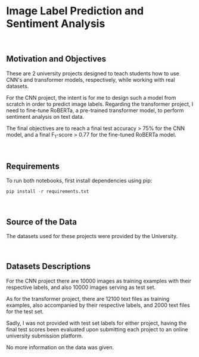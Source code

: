 # Image Label Prediction and Sentiment Analysis

&nbsp;

## Motivation and Objectives
These are 2 university projects designed to teach students how to use CNN's and transformer models, respectively, while working with real datasets.

For the CNN project, the intent is for me to design such a model from scratch in order to predict image labels. Regarding the transformer project, I need to fine-tune RoBERTa, a pre-trained transformer model, to perform sentiment analysis on text data.

The final objectives are to reach a final test accuracy > 75% for the CNN model, and a final F$_1$-score > 0.77 for the fine-tuned RoBERTa model.

&nbsp;

## Requirements

To run both notebooks, first install dependencies using pip:

```Python
pip install -r requirements.txt
```

&nbsp;

## Source of the Data
The datasets used for these projects were provided by the University.

&nbsp;

## Datasets Descriptions
For the CNN project there are 10000 images as training examples with their respective labels, and also 10000 images serving as test set.

As for the transformer project, there are 12100 text files as training examples, also accompanied by their respective labels, and 2000 text files for the test set.

Sadly, I was not provided with test set labels for either project, having the final test scores been evaluated upon submitting each project to an online university submission platform.

No more information on the data was given.